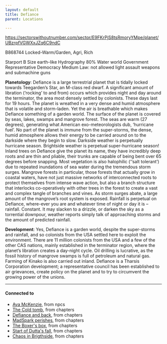 ```yaml
---
layout: default
title: Defiance
parent: Locations

---
```



https://sectorswithoutnumber.com/sector/E9FKrPjS8tsRmoryYMpe/planet/UBzrpfVGWXxJZq6C9ndC

B868744 Locked-Warm/Garden, Agri, Rich

Starport B
Size earth-like
Hydrography 80% Water world
Government Representative Democracy
Medium Law: not allowed light assault weapons and submachine guns

**Planetology**: Defiance is a large terrestrial planet that is tidally locked towards Teegarden’s Star, an M-class red dwarf. A significant amount of libration (‘rocking’ to and from) occurs which provides night and day around the terminator, the area most densely settled by colonists. These days last for 19 hours. The planet is wreathed in a very dense and humid atmosphere that is volatile and storm-laden. Yet the air is breathable which makes Defiance something of a garden world. The surface of the planet is covered by seas, lakes, swamps and mangrove forest. The seas are warm (27 degrees), generating what American exo-meteorologists dub, ‘hurricane fuel’. No part of the planet is immune from the super-storms, the dense, humid atmosphere allows their energy to be carried around on to the darkside where they begin to slow. Darkside weather is perpetually hurricane season. Brightside weather is perpetual super-hurricane season! Inland trees on Defiance give the planet its name, they have incredibly deep roots and are thin and pliable, their trunks are capable of being bent over 65 degrees before snapping. Most vegetation is also halophilic (‘‘salt tolerant’) due to repeated inundations of sea water during the tremendous storm surges. Mangrove forests in particular, those forests that actually grow in coastal waters, have not just massive networks of interconnected roots to protect themselves from intense wave action, but also a branch structure that interlocks co-operatively with other trees in the forest to create a vast and complex tangle of branches and vines. As storm surges abate, a large amount of the mangrove’s root system is exposed. Rainfall is perpetual on Defiance, where-ever you are and whatever time of night or day it is – rainfall. Constant. It may slacken to a drizzle, or darken the sky as a torrential downpour, weather reports simply talk of approaching storms and the amount of predicted rainfall.

**Development**: Yes, Defiance is a garden world, despite the super-storms and rainfall, and so colonists from the USA settled here to exploit the environment. There are 11 million colonists from the USA and a few of the other CAS nations, mainly established in the terminator region, where the planet’s libration creates a day-night cycle. Oil drilling is lucrative, as the fossil history of mangrove swamps is full of petroleum and natural gas. Farming of Kinako is also carried out inland. Defiance is a Tharsis Corporation development; a representative council has been established to air grievances, create policy on the planet and to try to circumvent the growing power of the unions.


---
#### Connected to

<!-- QueryToSerialize: LIST without ID "["+ title + "](https://terra-campaigns.github.io/"+ regexreplace(file.path, ".md", "") + ")" + ", from " + regexreplace(file.folder, "hostile/", "") FROM ([[]]) OR outgoing([[]]) WHERE file.name != this.file.name AND file.name != "directory" AND file.name != "campaigns" SORT file.folder DESC -->
<!-- SerializedQuery: LIST without ID "["+ title + "](https://terra-campaigns.github.io/"+ regexreplace(file.path, ".md", "") + ")" + ", from " + regexreplace(file.folder, "hostile/", "") FROM ([[]]) OR outgoing([[]]) WHERE file.name != this.file.name AND file.name != "directory" AND file.name != "campaigns" SORT file.folder DESC -->
- [Ava McKenzie](https://terra-campaigns.github.io/hostile/npcs/AvamcKenzie), from npcs
- [The Cold tomb](https://terra-campaigns.github.io/hostile/chapters/chap002), from chapters
- [Defiance and back](https://terra-campaigns.github.io/hostile/chapters/chap003), from chapters
- [MadSpark perishes](https://terra-campaigns.github.io/hostile/chapters/chap004), from chapters
- [The Boxer's box](https://terra-campaigns.github.io/hostile/chapters/chap005), from chapters
- [Start of Dutta's fall](https://terra-campaigns.github.io/hostile/chapters/chap006), from chapters
- [Chaos in Brigthside](https://terra-campaigns.github.io/hostile/chapters/chap007), from chapters
<!-- SerializedQuery END -->
